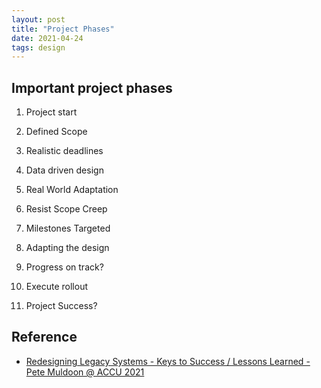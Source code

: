 ```yaml
---
layout: post
title: "Project Phases"
date: 2021-04-24
tags: design
---
```


## Important project phases

1. Project start

2. Defined Scope

3. Realistic deadlines

4. Data driven design

5. Real World Adaptation

6. Resist Scope Creep

7. Milestones Targeted

8. Adapting the design

9. Progress on track?

10. Execute rollout

11. Project Success?

## Reference

* [Redesigning Legacy Systems - Keys to Success / Lessons Learned - Pete Muldoon @ ACCU 2021](https://www.youtube.com/watch?v=cznpDOlPffI)
